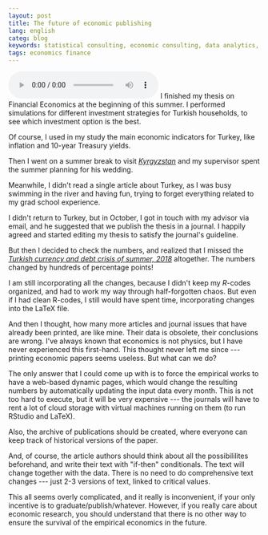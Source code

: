 ```yaml
---
layout: post
title: The future of economic publishing
lang: english
categ: blog
keywords: statistical consulting, economic consulting, data analytics, econometrics, economics, Turkey
tags: economics finance
---
```


<audio src="/assets/hel.ogg" controls></audio>
I finished my thesis on Financial Economics at the beginning of this summer. I performed simulations for different investment strategies for Turkish households, to see which investment option is the best.

Of course, I used in my study the main economic indicators for Turkey, like inflation and 10-year Treasury yields.

Then I went on a summer break to visit [_Kyrgyzstan_](https://en.wikipedia.org/wiki/Kyrgyzstan) and my supervisor spent the summer planning for his wedding.

Meanwhile, I didn't read a single article about Turkey, as I was busy swimming in the river and having fun, trying to forget everything related to my grad school experience.

I didn't return to Turkey, but in October, I got in touch with my advisor via email, and he suggested that we publish the thesis in a journal. I happily agreed and started editing my thesis to satisfy the journal's guideline.

But then I decided to check the numbers, and realized that I missed the [_Turkish currency and debt crisis of summer, 2018_](https://en.wikipedia.org/wiki/Turkish_currency_and_debt_crisis,_2018) altogether. The numbers changed by hundreds of percentage points!

I am still incorporating all the changes, because I didn't keep my _R_-codes organized, and had to work my way through half-forgotten chaos. But even if I had clean R-codes, I still would have spent time, incorporating changes into the LaTeX file.

And then I thought, how many more articles and journal issues that have already been printed, are like mine. Their data is obsolete, their conclusions are wrong. I've always known that economics is not physics, but I have never experienced this first-hand. This thought never left me since --- printing economic papers seems useless. But what can we do?

The only answer that I could come up with is to force the empirical works to have a web-based dynamic pages, which would change the resulting numbers by automatically updating the input data every month. This is not too hard to execute, but it will be very expensive --- the journals will have to rent a lot of cloud storage with virtual machines running on them (to run RStudio and LaTeX).

Also, the archive of publications should be created, where everyone can keep track of historical versions of the paper.

And, of course, the article authors should think about all the possibililites beforehand, and write their text with "if-then" conditionals. The text will change together with the data. There is no need to do comprehensive text changes --- just  2-3 versions of text, linked to critical values.

This all seems overly complicated, and it really is inconvenient, if your only incentive is to graduate/publish/whatever. However, if you really care about economic research, you should understand that there is no other way to ensure the survival of the empirical economics in the future.
